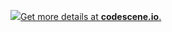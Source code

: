 <a href="https://codescene.io/projects/6642/jobs/latest-successful/results"><img src="https://codescene.io/projects/6642/status.svg" />Get more details at <strong>codescene.io</strong>.</a>
